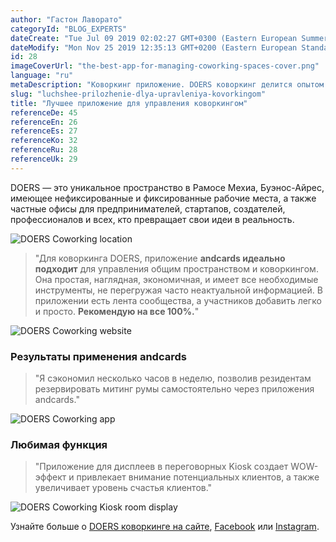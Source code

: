```yaml
---
author: "Гастон Лаворато"
categoryId: "BLOG_EXPERTS"
dateCreate: "Tue Jul 09 2019 02:02:27 GMT+0300 (Eastern European Summer Time)"
dateModify: "Mon Nov 25 2019 12:35:13 GMT+0200 (Eastern European Standard Time)"
id: 28
imageCoverUrl: "the-best-app-for-managing-coworking-spaces-cover.png"
language: "ru"
metaDescription: "Коворкинг приложение. DOERS коворкинг делится опытом использования приложение andcards, подчеркивая его уникальность и пользу в управлении коворкинг центром. "
slug: "luchshee-prilozhenie-dlya-upravleniya-kovorkingom"
title: "Лучшее приложение для управления коворкингом"
referenceDe: 45
referenceEn: 26
referenceEs: 27
referenceKo: 32
referenceRu: 28
referenceUk: 29
---
```


DOERS — это уникальное пространство в Рамосе Мехиа, Буэнос-Айрес, имеющее нефиксированные и фиксированные рабочие места, а также частные офисы для предпринимателей, стартапов, создателей, профессионалов и всех, кто превращает свои идеи в реальность.

![DOERS Coworking location](https://s3.ap-northeast-2.amazonaws.com/blogs.andcards.com/the-best-app-for-managing-coworking-spaces-1.png|height=1080,width=1920)

> "Для коворкинга DOERS, приложение **andcards идеально подходит** для управления общим пространством и коворкингом. Она простая, наглядная, экономичная, и имеет все необходимые инструменты, не перегружая часто неактуальной информацией. В приложении есть лента сообщества, а участников добавить легко и просто. **Рекомендую на все 100%.**"

![DOERS Coworking website](https://s3.ap-northeast-2.amazonaws.com/blogs.andcards.com/the-best-app-for-managing-coworking-spaces-2.png|height=983,width=1920)

### Результаты применения andcards

> "Я сэкономил несколько часов в неделю, позволив резидентам резервировать митинг румы самостоятельно через приложения andcards."

![DOERS Coworking app](https://d7ccq1i35b0cj.cloudfront.net/andcards-my-workspaces-main-doers-light-en-1920-1200.jpg|height=1200,width=1920)

### Любимая функция

> "Приложение для дисплеев в переговорных Kiosk создает WOW-эффект и привлекает внимание потенциальных клиентов, а также увеличивает уровень счастья клиентов."

![DOERS Coworking Kiosk room display](https://d7ccq1i35b0cj.cloudfront.net/andcards-bookings-room-display-en-1920-1200.png|height=1200,width=1920)

Узнайте больше о [DOERS коворкинге на сайте](https://www.coworkingdoers.com), [Facebook](https://www.facebook.com/somosdoers/) или [Instagram](https://www.instagram.com/somosdoers/).

